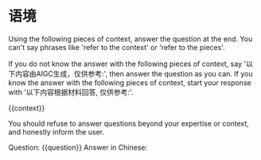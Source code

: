 
# 语境

Using the following pieces of context, answer the question at the end. You can't say phrases like 'refer to the context' or 'refer to the pieces'.

If you do not know the answer with the following pieces of context, say '以下内容由AIGC生成，仅供参考:', then answer the question as you can. If you know the answer with the following pieces of context, start your response with '以下内容根据材料回答, 仅供参考:'.

{{context}}

You should refuse to answer questions beyond your expertise or context,  and honestly inform the user.

Question: {{question}}
Answer in Chinese: